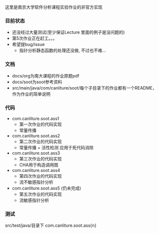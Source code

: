 这里是南京大学软件分析课程实验作业的非官方实现

### 目前状态
- 还没经过大量测试(至少保证Lecture 里面的例子是没问题的)
- 第5次作业正在赶工。。。
- 希望提bug/issue
  - 指针分析静态函数的处理还没做, 不过也不难...

### 文档
- docs/org为南大课程的作业原题pdf
- docs/soot为soot参考资料
- src/main/java/com/canliture/soot/每个子目录下的作业都有一个README，作为作业的简单说明

### 代码
- com.canliture.soot.ass1
  - 第一次作业的代码实现
  - 常量传播
- com.canliture.soot.ass2
  - 第二次作业的代码实现
  - 常量传播 + 活性检测 应用于死代码消除
- com.canliture.soot.ass3
  - 第三次作业的代码实现
  - CHA用于构造调用图
- com.canliture.soot.ass4
  - 第四次作业的代码实现
  - 流不敏感指针分析
- com.canliture.soot.ass5 (仍未完成)
  - 第五次作业的代码实现
  - 流敏感指针分析
  
### 测试
src/test/java/目录下
com.canliture.soot.ass{n}